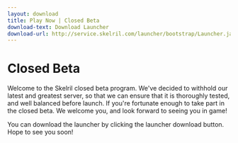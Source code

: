 ```yaml
---
layout: download
title: Play Now | Closed Beta
download-text: Download Launcher
download-url: http://service.skelril.com/launcher/bootstrap/Launcher.jar
---
```

# Closed Beta

Welcome to the Skelril closed beta program. We've decided to withhold our latest and greatest server, so that we can ensure that it is thoroughly tested, and well balanced before launch. If you're fortunate enough to take part in the closed beta. We welcome you, and look forward to seeing you in game!

You can download the launcher by clicking the launcher download button. Hope to see you soon!
